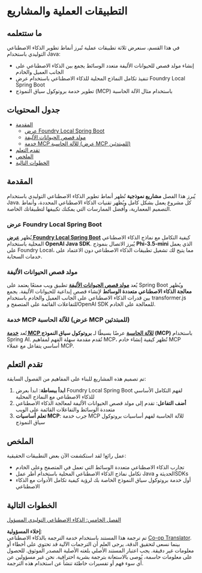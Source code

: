 <!--
CO_OP_TRANSLATOR_METADATA:
{
  "original_hash": "14c0a61ecc1cd2012a9c129236dfdf71",
  "translation_date": "2025-07-29T14:25:23+00:00",
  "source_file": "04-PracticalSamples/README.md",
  "language_code": "ar"
}
-->
# التطبيقات العملية والمشاريع

## ما ستتعلمه
في هذا القسم، سنعرض ثلاثة تطبيقات عملية تُبرز أنماط تطوير الذكاء الاصطناعي التوليدي باستخدام Java:
- إنشاء مولد قصص للحيوانات الأليفة متعدد الوسائط يجمع بين الذكاء الاصطناعي على الجانب العميل والخادم
- تنفيذ تكامل النماذج المحلية للذكاء الاصطناعي باستخدام عرض Foundry Local Spring Boot
- تطوير خدمة بروتوكول سياق النموذج (MCP) باستخدام مثال الآلة الحاسبة

## جدول المحتويات

- [المقدمة](../../../04-PracticalSamples)
  - [عرض Foundry Local Spring Boot](../../../04-PracticalSamples)
  - [مولد قصص الحيوانات الأليفة](../../../04-PracticalSamples)
  - [خدمة MCP للآلة الحاسبة (عرض MCP للمبتدئين)](../../../04-PracticalSamples)
- [تقدم التعلم](../../../04-PracticalSamples)
- [الملخص](../../../04-PracticalSamples)
- [الخطوات التالية](../../../04-PracticalSamples)

## المقدمة

يُبرز هذا الفصل **مشاريع نموذجية** تُظهر أنماط تطوير الذكاء الاصطناعي التوليدي باستخدام Java. كل مشروع يعمل بشكل كامل ويُظهر تقنيات الذكاء الاصطناعي المحددة، وأنماط التصميم المعمارية، وأفضل الممارسات التي يمكنك تكييفها لتطبيقاتك الخاصة.

### عرض Foundry Local Spring Boot

يُظهر **[عرض Foundry Local Spring Boot](foundrylocal/README.md)** كيفية التكامل مع نماذج الذكاء الاصطناعي المحلية باستخدام **OpenAI Java SDK**. يُبرز الاتصال بنموذج **Phi-3.5-mini** الذي يعمل على Foundry Local، مما يتيح لك تشغيل تطبيقات الذكاء الاصطناعي دون الاعتماد على خدمات السحابة.

### مولد قصص الحيوانات الأليفة

يُعد **[مولد قصص الحيوانات الأليفة](petstory/README.md)** تطبيق ويب ممتعًا يعتمد على Spring Boot ويُظهر **معالجة الذكاء الاصطناعي متعددة الوسائط** لإنشاء قصص إبداعية للحيوانات الأليفة. يجمع بين قدرات الذكاء الاصطناعي على الجانب العميل والخادم باستخدام transformer.js للتفاعلات القائمة على المتصفح وOpenAI SDK للمعالجة على الخادم.

### خدمة MCP للآلة الحاسبة (عرض MCP للمبتدئين)

تُعد **[خدمة MCP للآلة الحاسبة](calculator/README.md)** عرضًا بسيطًا لـ **بروتوكول سياق النموذج (MCP)** باستخدام Spring AI. تُقدم مقدمة سهلة الفهم لمفاهيم MCP، تُظهر كيفية إنشاء خادم MCP أساسي يتفاعل مع عملاء MCP.

## تقدم التعلم

تم تصميم هذه المشاريع للبناء على المفاهيم من الفصول السابقة:

1. **ابدأ ببساطة**: ابدأ بعرض Foundry Local Spring Boot لفهم التكامل الأساسي للذكاء الاصطناعي مع النماذج المحلية
2. **أضف التفاعل**: تقدم إلى مولد قصص الحيوانات الأليفة لمعالجة الذكاء الاصطناعي متعددة الوسائط والتفاعلات القائمة على الويب
3. **تعلم أساسيات MCP**: جرب خدمة MCP للآلة الحاسبة لفهم أساسيات بروتوكول سياق النموذج

## الملخص

عمل رائع! لقد استكشفت الآن بعض التطبيقات الحقيقية:

- تجارب الذكاء الاصطناعي متعددة الوسائط التي تعمل في المتصفح وعلى الخادم
- تكامل نماذج الذكاء الاصطناعي المحلية باستخدام أطر عمل Java الحديثة وSDKs
- أول خدمة بروتوكول سياق النموذج الخاصة بك لرؤية كيفية تكامل الأدوات مع الذكاء الاصطناعي

## الخطوات التالية

[الفصل الخامس: الذكاء الاصطناعي التوليدي المسؤول](../05-ResponsibleGenAI/README.md)

**إخلاء المسؤولية**:  
تم ترجمة هذا المستند باستخدام خدمة الترجمة بالذكاء الاصطناعي [Co-op Translator](https://github.com/Azure/co-op-translator). بينما نسعى لتحقيق الدقة، يرجى العلم أن الترجمات الآلية قد تحتوي على أخطاء أو معلومات غير دقيقة. يجب اعتبار المستند الأصلي بلغته الأصلية المصدر الموثوق. للحصول على معلومات حاسمة، يُوصى بالاستعانة بترجمة بشرية احترافية. نحن غير مسؤولين عن أي سوء فهم أو تفسيرات خاطئة تنشأ عن استخدام هذه الترجمة.